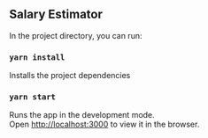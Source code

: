 

## Salary Estimator 

In the project directory, you can run:

### `yarn install`

Installs the project dependencies

### `yarn start`

Runs the app in the development mode.<br />
Open [http://localhost:3000](http://localhost:3000) to view it in the browser.
